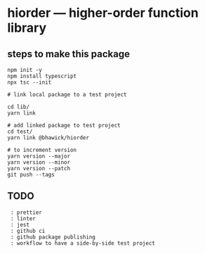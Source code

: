 # hiorder — higher-order function library

## steps to make this package

```
npm init -y
npm install typescript
npx tsc --init

# link local package to a test project

cd lib/
yarn link

# add linked package to test project
cd test/
yarn link @bhawick/hiorder

# to increment version
yarn version --major
yarn version --minor
yarn version --patch
git push --tags
```

## TODO
```
 : prettier
 : linter
 : jest
 : github ci
 : github package publishing
 : workflow to have a side-by-side test project
```
